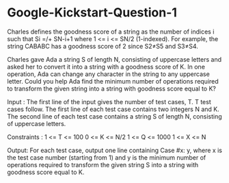 # Google-Kickstart-Question-1


Charles defines the goodness score of a string as the number of indices i such that Si =/+ SN-i+1
where 1 <= i <= SN/2 (1-indexed). 
For example, the string CABABC has a goodness score of 2 since S2≠S5 and S3≠S4.

Charles gave Ada a string S of length N, consisting of uppercase letters and asked her to convert it into a string with a goodness score of K. 
In one operation, Ada can change any character in the string to any uppercase letter. 
Could you help Ada find the minimum number of operations required to transform the given string into a string with goodness score equal to K?
 
Input :
The first line of the input gives the number of test cases, T. T test cases follow.
The first line of each test case contains two integers N and K. The second line of each test case contains a string S of length N, consisting of uppercase letters.
 
Constraints :
1 <=  T <= 100
0 <=  K <= N/2
1 <=  Q <= 1000
1 <=  X <= N

Output:
For each test case, output one line containing Case #x: y, where x is the test case number (starting from 1) and y is the minimum number of operations required to transform 
the given string S into a string with goodness score equal to K.

